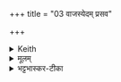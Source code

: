 +++
title = "03 वाजस्येदम् प्रसव"

+++


<details><summary>Keith</summary>

The instigation of strength hath pervaded  
This (world) and all these worlds on every side;  
He goeth around knowing pre-eminence,  
Increasing offspring and prosperity for us.
</details>

<details><summary>मूलम्</summary>

वाज॑स्ये॒दम्प्र॑स॒व आ ब॑भूवे॒मा च॒ विश्वा॒ भुव॑नानि स॒र्वतः॑ ।   
स वि॒राज॒म्पर्ये॑ति प्रजा॒नन्प्र॒जाम्पुष्टिव्ँ॑व॒र्धय॑मानो अ॒स्मे  ॥
</details>

<details><summary>भट्टभास्कर-टीका</summary>

वाजस्य प्रसवः प्रसवहेतुः इदं कर्म आ बभूव उदपादि । अनन्तरं चेमानि विश्वानि भुवनानि भूतजातान्या बभूवुः । सर्वतः सर्वेण प्रकारेण । 'शेश्छन्दसि' इति शेर्लोपः । स वाजस्य प्रसवः अन्नं वा कर्म वा विराजं प्रजापति कर्मपक्षे अन्नं पर्येति प्राप्नोति । प्रजानन् प्रजानन्निव मयैतत्कर्तव्यमिति विद्वानिव प्रजां पुष्टिञ्च वर्धयमानः वर्धयितुम् । हेतौ शानच्, अदुपदेशाल्लसार्वधातुकानुदात्तत्वे धातुस्वरः । अस्मे अस्माकं अस्मदर्थम् । 'सुपां सुलुक्' इति शे आदेशः, उदात्तनिवृत्तिस्वरेण तस्योदात्तत्वम् ॥
</details>